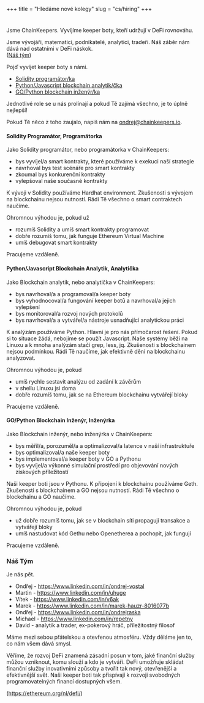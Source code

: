 +++
title = "Hledáme nové kolegy"
slug = "cs/hiring"
+++

#

Jsme ChainKeepers.  Vyvíjíme keeper boty, kteří udržují v DeFi rovnováhu.

Jsme vývojáři, matematici, podnikatelé, analytici, tradeři.  Náš záběr nám dává
nad ostatními v DeFi náskok.
\
([Náš tým](#náš-tým))

Pojď vyvíjet keeper boty s námi.

- [Solidity programátor/ka](#solidity-programátor-programátorka)
- [Python/Javascript blockchain analytik/čka](#pythonjavascript-blockchain-analytik-analytička)
- [GO/Python blockchain inženýr/ka](#gopython-blockchain-inženýr-inženýrka)

Jednotlivé role se u nás prolínají a pokud Tě zajímá všechno, je to úplně nejlepší!

Pokud Tě něco z toho zaujalo, napiš nám na [ondrej@chainkeepers.io](mailto:ondrej@chainkeepers.io).

#### Solidity Programátor, Programátorka

Jako Solidity programátor, nebo programátorka v ChainKeepers:

  - bys vyvíjel/a smart kontrakty, které používáme k exekuci naší strategie
  - navrhoval bys test scénáře pro smart kontrakty
  - zkoumal bys konkurenční kontrakty
  - vylepšoval naše současné kontrakty

K vývoji v Solidity používáme Hardhat environment.  Zkušenosti s vývojem na
blockchainu nejsou nutností.  Rádi Tě všechno o smart contraktech naučíme.

Ohromnou výhodou je, pokud už

  - rozumíš Solidity a umíš smart kontrakty programovat
  - dobře rozumíš tomu, jak funguje Ethereum Virtual Machine
  - umíš debugovat smart kontrakty

Pracujeme vzdáleně.

#### Python/Javascript Blockchain Analytik, Analytička

Jako Blockchain analytik, nebo analytička v ChainKeepers:

  - bys navrhoval/a a programoval/a keeper boty
  - bys vyhodnocoval/a fungování keeper botů a navrhoval/a jejich vylepšení
  - bys monitoroval/a rozvoj nových protokolů
  - bys navrhoval/a a vytvářel/a nástroje usnadňující analytickou práci

K analýzám používáme Python.  Hlavní je pro nás přímočarost řešení.  Pokud si to
situace žádá, nebojíme se použít Javascript.  Naše systémy běží na Linuxu a k
mnoha analýzám stačí grep, less, jq.  Zkušenosti s blockchainem nejsou
podmínkou.  Rádi Tě naučíme, jak efektivně dění na blockchainu analyzovat.

Ohromnou výhodou je, pokud
  - umíš rychle sestavit analýzu od zadání k závěrům
  - v shellu Linuxu jsi doma
  - dobře rozumíš tomu, jak se na Ethereum blockchainu vytvářejí bloky

Pracujeme vzdáleně.

#### GO/Python Blockchain Inženýr, Inženýrka

Jako Blockchain inženýr, nebo inženýrka v ChainKeepers:

  - bys měřil/a, porozuměl/a a optimalizoval/a latence v naší infrastruktuře
  - bys optimalizoval/a naše keeper boty
  - bys implementoval/a keeper boty v GO a Pythonu
  - bys vyvíjel/a výkonné simulační prostředí pro objevování nových ziskových příležitostí

Naši keeper boti jsou v Pythonu.  K připojení k blockchainu používáme Geth.
Zkušenosti s blockchainem a GO nejsou nutností.  Rádi Tě všechno o blockchainu a
GO naučíme.

Ohromnou výhodou je, pokud
  - už dobře rozumíš tomu, jak se v blockchain síti propagují transakce a vytvářejí bloky
  - umíš nastudovat kód Gethu nebo Openetherea a pochopit, jak fungují

Pracujeme vzdáleně.


### Náš Tým

Je nás pět.  

  - Ondřej - https://www.linkedin.com/in/ondrej-vostal
  - Martin - https://www.linkedin.com/in/uhuge
  - Vítek - https://www.linkedin.com/in/v6ak
  - Marek - https://www.linkedin.com/in/marek-hauzr-8016077b
  - Ondřej - https://www.linkedin.com/in/ondrejraska
  - Michael - https://www.linkedin.com/in/repetny
  - David - analytik a trader, ex-pokerový hráč, příležitostný filosof

Máme mezi sebou přátelskou a otevřenou atmosféru.  Vždy děláme jen to, co nám
všem dává smysl.

Věříme, že rozvoj DeFi znamená zásadní posun v tom, jaké finanční služby můžou
vzniknout, komu slouží a kdo je vytváří.  DeFi umožňuje skládat finanční služby
inovativními způsoby a tvořit tak nový, otevřenější a efektivnější svět.  Naši
keeper boti tak přispívají k rozvoji svobodných programovatelných financí
dostupných všem.

(https://ethereum.org/nl/defi/)
